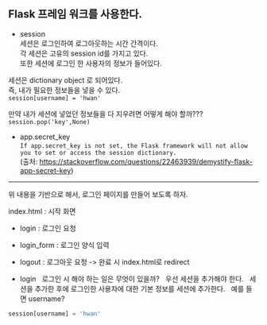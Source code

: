 ## Flask 프레임 워크를 사용한다.


- session  
세션은 로그인하여 로그아웃하는 시간 간격이다.  
각 세션은 고유의 session id를 가지고 있다.  
또한 세션에 로그인 한 사용자의 정보가 들어있다.  

세션은 dictionary object 로 되어있다.  
즉, 내가 필요한 정보들을 넣을 수 있다.  
`session[username] = 'hwan'`  
  
만약 내가 세션에 넣었던 정보들을 다 지우려면 어떻게 해야 할까???  
`session.pop('key',None)`  



- app.secret_key  
`If app.secret_key is not set, the Flask framework will not allow you to set or access the session dictionary.`  
(출처: https://stackoverflow.com/questions/22463939/demystify-flask-app-secret-key)  

---  


위 내용을 기반으로 해서, 로그인 페이지를 만들어 보도록 하자.  

index.html : 시작 화면  
 - login : 로그인 요청  
 - login_form : 로그인 양식 입력  
 - logout : 로그아웃 요청 -> 완료 시 index.html로 redirect
 
- login  
로그인 시 해야 하는 일은 무엇이 있을까?  
우선 세션을 추가해야 한다.  
세션을 추가한 후에 로그인한 사용자에 대한 기본 정보를 세션에 추가한다.  
예를 들면 username?  
``` python
session[username] = 'hwan'  
```  

 
